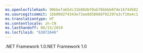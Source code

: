 ```yaml
---
ms.openlocfilehash: 90bbefa65dc31b88dbf0abf8bbbb07de1674d582
ms.sourcegitcommit: 1bb00d2f4343e73ae8d58668f02297a3cf10a4c1
ms.translationtype: HT
ms.contentlocale: zh-CN
ms.lasthandoff: 06/15/2019
ms.locfileid: "63872646"
---
```

<span data-ttu-id="c4fa9-101">.NET Framework 1.0</span><span class="sxs-lookup"><span data-stu-id="c4fa9-101">.NET Framework 1.0</span></span>